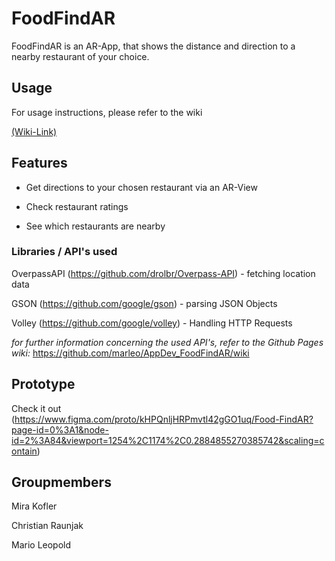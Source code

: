 # FoodFindAR

FoodFindAR is an AR-App, that shows the distance and direction to a nearby restaurant of your choice.

## Usage
For usage instructions, please refer to the wiki 

[(Wiki-Link)](https://github.com/marleo/AppDev_FoodFindAR/wiki/Usage-Instructions)

## Features

- Get directions to your chosen restaurant via an AR-View

- Check restaurant ratings

- See which restaurants are nearby

### Libraries / API's used

OverpassAPI (https://github.com/drolbr/Overpass-API) - fetching location data

GSON (https://github.com/google/gson) - parsing JSON Objects

Volley (https://github.com/google/volley) - Handling HTTP Requests

_for further information concerning the used API's, refer to the Github Pages wiki:_ https://github.com/marleo/AppDev_FoodFindAR/wiki

## Prototype

Check it out (https://www.figma.com/proto/kHPQnljHRPmvtl42gGO1uq/Food-FindAR?page-id=0%3A1&node-id=2%3A84&viewport=1254%2C1174%2C0.2884855270385742&scaling=contain)

## Groupmembers

Mira Kofler

Christian Raunjak

Mario Leopold
